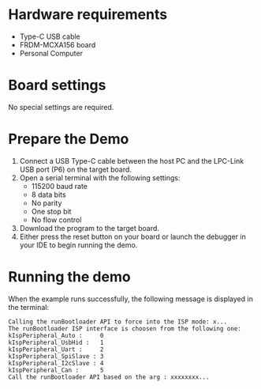 Hardware requirements
=====================
- Type-C USB cable
- FRDM-MCXA156 board
- Personal Computer

Board settings
============
No special settings are required.

Prepare the Demo
===============
1.  Connect a USB Type-C cable between the host PC and the LPC-Link USB port (P6) on the target board.
2.  Open a serial terminal with the following settings:
    - 115200 baud rate
    - 8 data bits
    - No parity
    - One stop bit
    - No flow control
3.  Download the program to the target board.
4.  Either press the reset button on your board or launch the debugger in your IDE to begin running the demo.

Running the demo
================

When the example runs successfully, the following message is displayed in the terminal:

```
Calling the runBootloader API to force into the ISP mode: x...
The runBootloader ISP interface is choosen from the following one:
kIspPeripheral_Auto :     0
kIspPeripheral_UsbHid :   1
kIspPeripheral_Uart :     2
kIspPeripheral_SpiSlave : 3
kIspPeripheral_I2cSlave : 4
kIspPeripheral_Can :      5
Call the runBootloader API based on the arg : xxxxxxxx...
```

